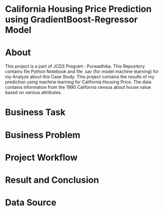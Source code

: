 # **California Housing Price Prediction using GradientBoost-Regressor Model**
# About
This project is a part of JCDS Program : Purwadhika. This Repository contains file Python Notebook and file .sav (for model machine learning) for my Analyze about this Case Study. This project contains the results of my prediction using machine learning for California Housing Price. The data contains information from the 1990 California census about house value based on various attributes.
# Business Task
# Business Problem
# Project Workflow
# Result and Conclusion
# Data Source
